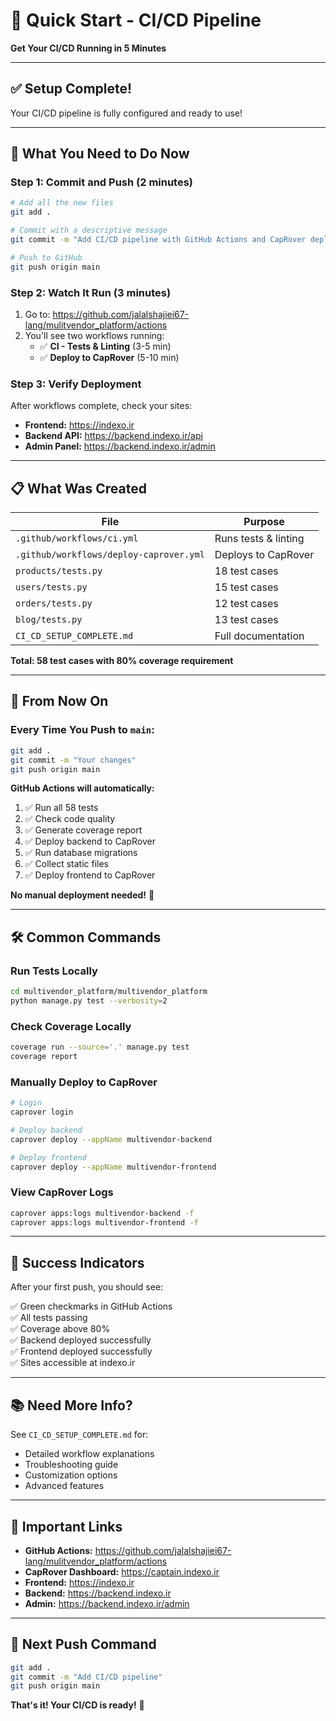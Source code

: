 # 🚀 Quick Start - CI/CD Pipeline

**Get Your CI/CD Running in 5 Minutes**

---

## ✅ Setup Complete!

Your CI/CD pipeline is fully configured and ready to use!

---

## 🎯 What You Need to Do Now

### Step 1: Commit and Push (2 minutes)

```bash
# Add all the new files
git add .

# Commit with a descriptive message
git commit -m "Add CI/CD pipeline with GitHub Actions and CapRover deployment"

# Push to GitHub
git push origin main
```

### Step 2: Watch It Run (3 minutes)

1. Go to: https://github.com/jalalshajiei67-lang/mulitvendor_platform/actions
2. You'll see two workflows running:
   - ✅ **CI - Tests & Linting** (3-5 min)
   - ✅ **Deploy to CapRover** (5-10 min)

### Step 3: Verify Deployment

After workflows complete, check your sites:

- **Frontend:** https://indexo.ir
- **Backend API:** https://backend.indexo.ir/api
- **Admin Panel:** https://backend.indexo.ir/admin

---

## 📋 What Was Created

| File | Purpose |
|------|---------|
| `.github/workflows/ci.yml` | Runs tests & linting |
| `.github/workflows/deploy-caprover.yml` | Deploys to CapRover |
| `products/tests.py` | 18 test cases |
| `users/tests.py` | 15 test cases |
| `orders/tests.py` | 12 test cases |
| `blog/tests.py` | 13 test cases |
| `CI_CD_SETUP_COMPLETE.md` | Full documentation |

**Total: 58 test cases with 80% coverage requirement**

---

## 🎯 From Now On

### Every Time You Push to `main`:

```bash
git add .
git commit -m "Your changes"
git push origin main
```

**GitHub Actions will automatically:**
1. ✅ Run all 58 tests
2. ✅ Check code quality
3. ✅ Generate coverage report
4. ✅ Deploy backend to CapRover
5. ✅ Run database migrations
6. ✅ Collect static files
7. ✅ Deploy frontend to CapRover

**No manual deployment needed!** 🎉

---

## 🛠️ Common Commands

### Run Tests Locally

```bash
cd multivendor_platform/multivendor_platform
python manage.py test --verbosity=2
```

### Check Coverage Locally

```bash
coverage run --source='.' manage.py test
coverage report
```

### Manually Deploy to CapRover

```bash
# Login
caprover login

# Deploy backend
caprover deploy --appName multivendor-backend

# Deploy frontend
caprover deploy --appName multivendor-frontend
```

### View CapRover Logs

```bash
caprover apps:logs multivendor-backend -f
caprover apps:logs multivendor-frontend -f
```

---

## 🎉 Success Indicators

After your first push, you should see:

✅ Green checkmarks in GitHub Actions  
✅ All tests passing  
✅ Coverage above 80%  
✅ Backend deployed successfully  
✅ Frontend deployed successfully  
✅ Sites accessible at indexo.ir  

---

## 📚 Need More Info?

See `CI_CD_SETUP_COMPLETE.md` for:
- Detailed workflow explanations
- Troubleshooting guide
- Customization options
- Advanced features

---

## 🔗 Important Links

- **GitHub Actions:** https://github.com/jalalshajiei67-lang/mulitvendor_platform/actions
- **CapRover Dashboard:** https://captain.indexo.ir
- **Frontend:** https://indexo.ir
- **Backend:** https://backend.indexo.ir
- **Admin:** https://backend.indexo.ir/admin

---

## 🎯 Next Push Command

```bash
git add .
git commit -m "Add CI/CD pipeline"
git push origin main
```

**That's it! Your CI/CD is ready!** 🚀

